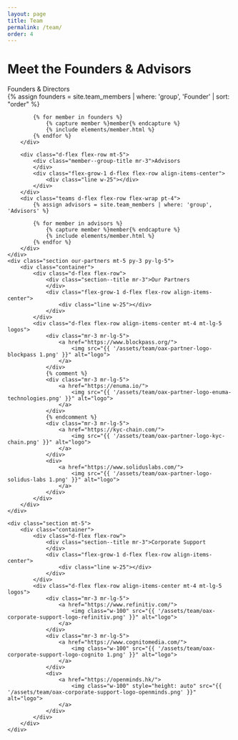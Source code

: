 ```yaml
---
layout: page
title: Team
permalink: /team/
order: 4
---
```

<div class="d-flex flex-column">
    <div class="container d-flex flex-column flex-lg-row flex-grow-1 pb-0 pb-lg-4" style="z-index: 1;">
        <h1 class="page-title blue1 w-75 w-lg-50">Meet the Founders & Advisors</h1>
    </div>
</div>
<div class="bg-white pt-4 pt-lg-5 mb-5 pb-5">
    <div class="container">
        <div class="d-flex flex-row">
            <div class="member--group-title mr-3">Founders & Directors
            </div>
            <div class="flex-grow-1 d-flex flex-row align-items-center">
                <div class="line w-25"></div>
            </div>
        </div>
        <div class="teams d-flex flex-row flex-wrap pt-4">
            {% assign founders = site.team_members | where: 'group', 'Founder' | sort: "order" %}
        
            {% for member in founders %}    
                {% capture member %}member{% endcapture %}
                {% include elements/member.html %}
            {% endfor %}
        </div>
        
        <div class="d-flex flex-row mt-5">
            <div class="member--group-title mr-3">Advisors
            </div>
            <div class="flex-grow-1 d-flex flex-row align-items-center">
                <div class="line w-25"></div>
            </div>
        </div>
        <div class="teams d-flex flex-row flex-wrap pt-4">
            {% assign advisors = site.team_members | where: 'group', 'Advisors' %}
        
            {% for member in advisors %}    
                {% capture member %}member{% endcapture %}
                {% include elements/member.html %}
            {% endfor %}
        </div>
    </div>
    <div class="section our-partners mt-5 py-3 py-lg-5">
        <div class="container">
            <div class="d-flex flex-row">
                <div class="section--title mr-3">Our Partners
                </div>
                <div class="flex-grow-1 d-flex flex-row align-items-center">
                    <div class="line w-25"></div>
                </div>
            </div>
            <div class="d-flex flex-row align-items-center mt-4 mt-lg-5 logos">
                <div class="mr-3 mr-lg-5">
                    <a href="https://www.blockpass.org/">
                        <img src="{{ '/assets/team/oax-partner-logo-blockpass 1.png' }}" alt="logo">
                    </a> 
                </div>
                {% comment %}
                <div class="mr-3 mr-lg-5">
                    <a href="https://enuma.io/">
                        <img src="{{ '/assets/team/oax-partner-logo-enuma-technologies.png' }}" alt="logo">
                    </a>
                </div>
                {% endcomment %}
                <div class="mr-3 mr-lg-5">
                    <a href="https://kyc-chain.com/">
                        <img src="{{ '/assets/team/oax-partner-logo-kyc-chain.png' }}" alt="logo">
                    </a>
                </div>
                <div>
                    <a href="https://www.soliduslabs.com/">
                        <img src="{{ '/assets/team/oax-partner-logo-solidus-labs 1.png' }}" alt="logo">
                    </a>
                </div>
            </div>
        </div>
    </div>

    <div class="section mt-5">
        <div class="container">
            <div class="d-flex flex-row">
                <div class="section--title mr-3">Corporate Support
                </div>
                <div class="flex-grow-1 d-flex flex-row align-items-center">
                    <div class="line w-25"></div>
                </div>
            </div>
            <div class="d-flex flex-row align-items-center mt-4 mt-lg-5 logos">
                <div class="mr-3 mr-lg-5">
                    <a href="https://www.refinitiv.com/">
                        <img class="w-100" src="{{ '/assets/team/oax-corporate-support-logo-refinitiv.png' }}" alt="logo">
                    </a>
                </div>
                <div class="mr-3 mr-lg-5">
                    <a href="https://www.cognitomedia.com/">
                        <img class="w-100" src="{{ '/assets/team/oax-corporate-support-logo-cognito 1.png' }}" alt="logo">
                    </a>
                </div>
                <div>
                    <a href="https://openminds.hk/">
                        <img class="w-100" style="height: auto" src="{{ '/assets/team/oax-corporate-support-logo-openminds.png' }}" alt="logo">
                    </a>
                </div>
            </div>
        </div>
    </div>
</div>